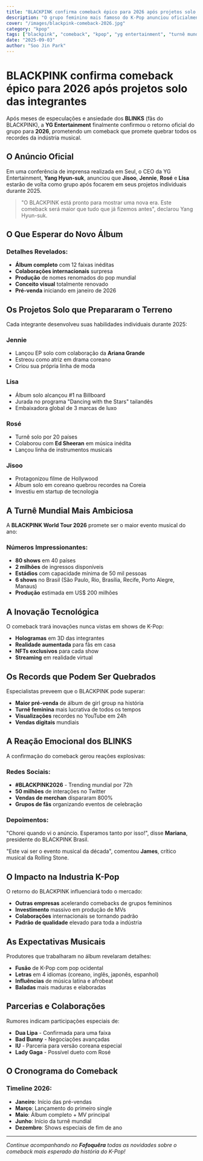```yaml
---
title: "BLACKPINK confirma comeback épico para 2026 após projetos solo das integrantes"
description: "O grupo feminino mais famoso do K-Pop anunciou oficialmente seu retorno com novo álbum e turnê mundial, prometendo superar todos os recordes anteriores."
cover: "/images/blackpink-comeback-2026.jpg"
category: "kpop"
tags: ["blackpink", "comeback", "kpop", "yg entertainment", "turnê mundial", "álbum"]
date: "2025-09-03"
author: "Soo Jin Park"
---
```


# BLACKPINK confirma comeback épico para 2026 após projetos solo das integrantes

Após meses de especulações e ansiedade dos **BLINKS** (fãs do BLACKPINK), a **YG Entertainment** finalmente confirmou o retorno oficial do grupo para **2026**, prometendo um comeback que promete quebrar todos os recordes da indústria musical.

## O Anúncio Oficial

Em uma conferência de imprensa realizada em Seul, o CEO da YG Entertainment, **Yang Hyun-suk**, anunciou que **Jisoo**, **Jennie**, **Rosé** e **Lisa** estarão de volta como grupo após focarem em seus projetos individuais durante 2025.

> "O BLACKPINK está pronto para mostrar uma nova era. Este comeback será maior que tudo que já fizemos antes", declarou Yang Hyun-suk.

## O Que Esperar do Novo Álbum

### Detalhes Revelados:
- **Álbum completo** com 12 faixas inéditas
- **Colaborações internacionais** surpresa
- **Produção** de nomes renomados do pop mundial
- **Conceito visual** totalmente renovado
- **Pré-venda** iniciando em janeiro de 2026

## Os Projetos Solo que Prepararam o Terreno

Cada integrante desenvolveu suas habilidades individuais durante 2025:

### Jennie
- Lançou EP solo com colaboração da **Ariana Grande**
- Estreou como atriz em drama coreano
- Criou sua própria linha de moda

### Lisa
- Álbum solo alcançou #1 na Billboard
- Jurada no programa "Dancing with the Stars" tailandês
- Embaixadora global de 3 marcas de luxo

### Rosé
- Turnê solo por 20 países
- Colaborou com **Ed Sheeran** em música inédita
- Lançou linha de instrumentos musicais

### Jisoo
- Protagonizou filme de Hollywood
- Álbum solo em coreano quebrou recordes na Coreia
- Investiu em startup de tecnologia

## A Turnê Mundial Mais Ambiciosa

A **BLACKPINK World Tour 2026** promete ser o maior evento musical do ano:

### Números Impressionantes:
- **80 shows** em 40 países
- **2 milhões** de ingressos disponíveis
- **Estádios** com capacidade mínima de 50 mil pessoas
- **6 shows** no Brasil (São Paulo, Rio, Brasília, Recife, Porto Alegre, Manaus)
- **Produção** estimada em US$ 200 milhões

## A Inovação Tecnológica

O comeback trará inovações nunca vistas em shows de K-Pop:
- **Hologramas** em 3D das integrantes
- **Realidade aumentada** para fãs em casa
- **NFTs exclusivos** para cada show
- **Streaming** em realidade virtual

## Os Records que Podem Ser Quebrados

Especialistas preveem que o BLACKPINK pode superar:
- **Maior pré-venda** de álbum de girl group na história
- **Turnê feminina** mais lucrativa de todos os tempos
- **Visualizações** recordes no YouTube em 24h
- **Vendas digitais** mundiais

## A Reação Emocional dos BLINKS

A confirmação do comeback gerou reações explosivas:

### Redes Sociais:
- **#BLACKPINK2026** - Trending mundial por 72h
- **50 milhões** de interações no Twitter
- **Vendas de merchan** dispararam 800%
- **Grupos de fãs** organizando eventos de celebração

### Depoimentos:
"Chorei quando vi o anúncio. Esperamos tanto por isso!", disse **Mariana**, presidente do BLACKPINK Brasil.

"Este vai ser o evento musical da década", comentou **James**, crítico musical da Rolling Stone.

## O Impacto na Industria K-Pop

O retorno do BLACKPINK influenciará todo o mercado:
- **Outras empresas** acelerando comebacks de grupos femininos
- **Investimento** massivo em produção de MVs
- **Colaborações** internacionais se tornando padrão
- **Padrão de qualidade** elevado para toda a indústria

## As Expectativas Musicais

Produtores que trabalharam no álbum revelaram detalhes:
- **Fusão** de K-Pop com pop ocidental
- **Letras** em 4 idiomas (coreano, inglês, japonês, espanhol)
- **Influências** de música latina e afrobeat
- **Baladas** mais maduras e elaboradas

## Parcerias e Colaborações

Rumores indicam participações especiais de:
- **Dua Lipa** - Confirmada para uma faixa
- **Bad Bunny** - Negociações avançadas
- **IU** - Parceria para versão coreana especial
- **Lady Gaga** - Possível dueto com Rosé

## O Cronograma do Comeback

### Timeline 2026:
- **Janeiro**: Início das pré-vendas
- **Março**: Lançamento do primeiro single
- **Maio**: Álbum completo + MV principal
- **Junho**: Início da turnê mundial
- **Dezembro**: Shows especiais de fim de ano

---

*Continue acompanhando no **Fofoquêra** todas as novidades sobre o comeback mais esperado da história do K-Pop!*